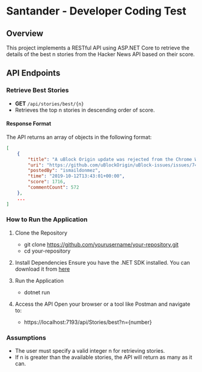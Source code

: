 # Santander - Developer Coding Test

## Overview
This project implements a RESTful API using ASP.NET Core to retrieve the details of the best n stories from the Hacker News API based on their score. 

## API Endpoints

### Retrieve Best Stories
- **GET** `/api/stories/best/{n}`
- Retrieves the top n stories in descending order of score.

#### Response Format
The API returns an array of objects in the following format:
```json
[
    {
        "title": "A uBlock Origin update was rejected from the Chrome Web Store",
        "uri": "https://github.com/uBlockOrigin/uBlock-issues/issues/745",
        "postedBy": "ismaildonmez",
        "time": "2019-10-12T13:43:01+00:00",
        "score": 1716,
        "commentCount": 572
    },
    ...
]
```

### How to Run the Application


1. Clone the Repository

    - git clone https://github.com/yourusername/your-repository.git
    - cd your-repository

2. Install Dependencies Ensure you have the .NET SDK installed. You can download it from [here](https://dotnet.microsoft.com/en-us/download)
3. Run the Application
    - dotnet run
4. Access the API Open your browser or a tool like Postman and navigate to:
    - https://localhost:7193/api/Stories/best?n={number}

### Assumptions
  - The user must specify a valid integer n for retrieving stories.
  - If n is greater than the available stories, the API will return as many as it can.
